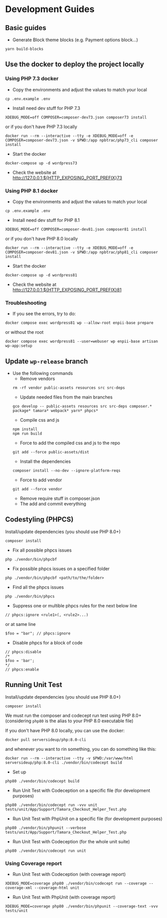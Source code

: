 # Development Guides

## Basic guides
- Generate Block theme blocks (e.g. Payment options block...)
```
yarn build-blocks
```

## Use the docker to deploy the project locally

### Using PHP 7.3 docker
- Copy the environments and adjust the values to match your local
```
cp .env.example .env
```
- Install need dev stuff for PHP 7.3
```
XDEBUG_MODE=off COMPOSER=composer-dev73.json composer73 install
```
or if you don't have PHP 7.3 locally
```
docker run --rm --interactive --tty -e XDEBUG_MODE=off -e COMPOSER=composer-dev73.json -v $PWD:/app npbtrac/php73_cli composer install
```
- Start the docker
```
docker-compose up -d wordpress73
```
- Check the website at http://127.0.0.1:${HTTP_EXPOSING_PORT_PREFIX}73

### Using PHP 8.1 docker
- Copy the environments and adjust the values to match your local
```
cp .env.example .env
```
- Install need dev stuff for PHP 8.1
```
XDEBUG_MODE=off COMPOSER=composer-dev81.json composer81 install
```
or if you don't have PHP 8.0 locally
```
docker run --rm --interactive --tty -e XDEBUG_MODE=off -e COMPOSER=composer-dev81.json -v $PWD:/app npbtrac/php81_cli composer install
```
- Start the docker
```
docker-compose up -d wordpress81
```
- Check the website at http://127.0.0.1:${HTTP_EXPOSING_PORT_PREFIX}81

### Troubleshooting
- If you see the errors, try to do:
```
docker compose exec wordpress81 wp --allow-root enpii-base prepare
```
or without the root
```
docker compose exec wordpress81 --user=webuser wp enpii-base artisan wp-app:setup
```

## Update `wp-release` branch
- Use the following commands
  - Remove vendors
  ```
  rm -rf vendor public-assets resources src src-deps
  ```
  - Update needed files from the main branches
  ```
  gco develop -- public-assets resources src src-deps composer.* package* tamara* webpack* yarn* phpcs*
  ```
  - Compile css and js
  ```
  npm install
  npm run build
  ```
  - Force to add the compiled css and js to the repo
  ```
  git add --force public-assets/dist
  ```
  - Install the dependencies
  ```
  composer install --no-dev --ignore-platform-reqs
  ```
  - Force to add vendor
  ```
  git add --force vendor
  ```
  - Remove require stuff in composer.json
  - The add and commit everything

## Codestyling (PHPCS)
Install/update dependencies (you should use PHP 8.0+)
```
composer install
```

- Fix all possible phpcs issues
```
php ./vendor/bin/phpcbf
```
- Fix possible phpcs issues on a specified folder
```
php ./vendor/bin/phpcbf <path/to/the/folder>
```
- Find all the phpcs issues
```
php ./vendor/bin/phpcs
```
- Suppress one or multible phpcs rules for the next below line
```
// phpcs:ignore <rule1>(, <rule2>...)
```
or at same line
```
$foo = "bar"; // phpcs:ignore
```
- Disable phpcs for a block of code
```
// phpcs:disable
/*
$foo = 'bar';
*/
// phpcs:enable
```

## Running Unit Test
Install/update dependencies (you should use PHP 8.0+)
```
composer install
```

We must run the composer and codecept run test using PHP 8.0+ (considering `php80` is the alias to your PHP 8.0 executable file)

If you don't have PHP 8.0 locally, you can use the docker:
```
docker pull serversideup/php:8.0-cli
```
and whenever you want to rin something, you can do something like this:
```
docker run --rm --interactive --tty -v $PWD:/var/www/html serversideup/php:8.0-cli ./vendor/bin/codecept build
```
- Set up
```
php80 ./vendor/bin/codecept build
```
- Run Unit Test with Codeception on a specific file (for development purposes)
```
php80 ./vendor/bin/codecept run -vvv unit tests/unit/App/Support/Tamara_Checkout_Helper_Test.php
```
- Run Unit Test with PhpUnit on a specific file (for development purposes)
```
php80 ./vendor/bin/phpunit --verbose tests/unit/App/Support/Tamara_Checkout_Helper_Test.php
```
- Run Unit Test with Codeception (for the whole unit suite)
```
php80 ./vendor/bin/codecept run unit
```

### Using Coverage report
- Run Unit Test with Codeception (with coverage report)
```
XDEBUG_MODE=coverage php80 ./vendor/bin/codecept run --coverage --coverage-xml --coverage-html unit
```
- Run Unit Test with PhpUnit (with coverage report)
```
XDEBUG_MODE=coverage php80 ./vendor/bin/phpunit --coverage-text -vvv tests/unit
```

